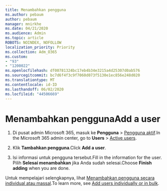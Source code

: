 ```yaml
---
title: Menambahkan pengguna
ms.author: pebaum
author: pebaum
manager: mnirkhe
ms.date: 04/21/2020
ms.audience: Admin
ms.topic: article
ROBOTS: NOINDEX, NOFOLLOW
localization_priority: Priority
ms.collection: Adm_O365
ms.custom:
- "93"
- "1200022"
ms.openlocfilehash: df00781324bc17eb4b34e3215a4d25307d0ab576
ms.sourcegitcommit: bc7d6f4f3c9f7060d073f5130e1ec856e248d020
ms.translationtype: MT
ms.contentlocale: id-ID
ms.lasthandoff: 06/02/2020
ms.locfileid: "44506669"
---
```

# <a name="add-a-user"></a><span data-ttu-id="00300-102">Menambahkan pengguna</span><span class="sxs-lookup"><span data-stu-id="00300-102">Add a user</span></span>

1. <span data-ttu-id="00300-103">Di pusat admin Microsoft 365, masuk ke **Pengguna** > [Pengguna aktif](https://admin.microsoft.com/Adminportal/Home?source=applauncher#/users).</span><span class="sxs-lookup"><span data-stu-id="00300-103">In the Microsoft 365 admin center, go to **Users** > [Active users](https://admin.microsoft.com/Adminportal/Home?source=applauncher#/users).</span></span>

2. <span data-ttu-id="00300-104">Klik **Tambahkan pengguna**.</span><span class="sxs-lookup"><span data-stu-id="00300-104">Click **Add a user**.</span></span>

3. <span data-ttu-id="00300-105">Isi informasi untuk pengguna tersebut.</span><span class="sxs-lookup"><span data-stu-id="00300-105">Fill in the information for the user.</span></span> <span data-ttu-id="00300-106">Pilih **Selesai menambahkan** jika Anda sudah selesai.</span><span class="sxs-lookup"><span data-stu-id="00300-106">Choose **Finish adding** when you are done.</span></span>

<span data-ttu-id="00300-107">Untuk mempelajari selengkapnya, lihat [ Menambahkan pengguna secara individual atau massal](https://docs.microsoft.com/microsoft-365/admin/add-users/add-users).</span><span class="sxs-lookup"><span data-stu-id="00300-107">To learn more, see [Add users individually or in bulk](https://docs.microsoft.com/microsoft-365/admin/add-users/add-users).</span></span>